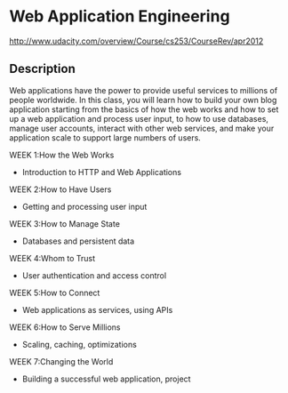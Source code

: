Web Application Engineering
===========================

http://www.udacity.com/overview/Course/cs253/CourseRev/apr2012

Description
-----------
Web applications have the power to provide useful services to millions of people worldwide. In this class, you will learn how to build your own blog application starting from the basics of how the web works and how to set up a web application and process user input, to how to use databases, manage user accounts, interact with other web services, and make your application scale to support large numbers of users.


WEEK 1:How the Web Works
 * Introduction to HTTP and Web Applications

WEEK 2:How to Have Users
 * Getting and processing user input

WEEK 3:How to Manage State
 * Databases and persistent data

WEEK 4:Whom to Trust
 * User authentication and access control

WEEK 5:How to Connect
 * Web applications as services, using APIs

WEEK 6:How to Serve Millions
 * Scaling, caching, optimizations

WEEK 7:Changing the World
 * Building a successful web application, project
